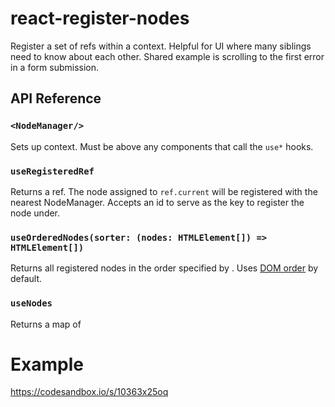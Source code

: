 # react-register-nodes

Register a set of refs within a context.  Helpful for UI where many siblings need to know about each other.  Shared example is scrolling to the first error in a form submission.

## API Reference

### `<NodeManager/>`

Sets up context.  Must be above any components that call the `use*` hooks.

### `useRegisteredRef`

Returns a ref.  The node assigned to `ref.current` will be registered with the nearest NodeManager. Accepts an id to serve as the key to register the node under.

### `useOrderedNodes(sorter: (nodes: HTMLElement[]) => HTMLElement[])`

Returns all registered nodes in the order specified by . Uses [DOM order](https://gist.github.com/Justineo/ec7275cda82e986fc47b) by default.

### `useNodes`

Returns a map of 

# Example

https://codesandbox.io/s/10363x25oq
